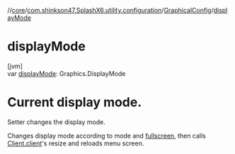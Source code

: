 //[core](../../../index.md)/[com.shinkson47.SplashX6.utility.configuration](../index.md)/[GraphicalConfig](index.md)/[displayMode](display-mode.md)

# displayMode

[jvm]\
var [displayMode](display-mode.md): Graphics.DisplayMode

# Current display mode.

Setter changes the display mode.

Changes display mode according to mode and [fullscreen](fullscreen.md), then calls [Client.client](../../com.shinkson47.SplashX6/-client/-companion/client.md)'s resize and reloads menu screen.
